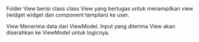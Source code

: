 Folder View berisi class class View yang bertugas untuk menampilkan view (widget widget dan component tampilan) ke user.

View Menerima data dari ViewModel.
Input yang diterima View akan diserahkan ke ViewModel untuk logicnya.
